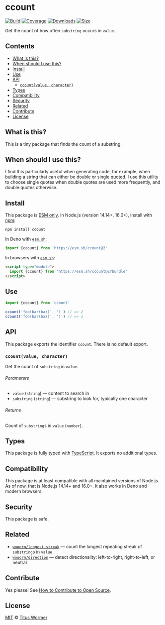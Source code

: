# ccount

[![Build][build-badge]][build]
[![Coverage][coverage-badge]][coverage]
[![Downloads][downloads-badge]][downloads]
[![Size][size-badge]][size]

Get the count of how often `substring` occurs in `value`.

## Contents

*   [What is this?](#what-is-this)
*   [When should I use this?](#when-should-i-use-this)
*   [Install](#install)
*   [Use](#use)
*   [API](#api)
    *   [`ccount(value, character)`](#ccountvalue-character)
*   [Types](#types)
*   [Compatibility](#compatibility)
*   [Security](#security)
*   [Related](#related)
*   [Contribute](#contribute)
*   [License](#license)

## What is this?

This is a tiny package that finds the count of a substring.

## When should I use this?

I find this particularly useful when generating code, for example, when building
a string that can either be double or single quoted.
I use this utility to choose single quotes when double quotes are used more
frequently, and double quotes otherwise.

## Install

This package is [ESM only][esm].
In Node.js (version 14.14+, 16.0+), install with [npm][]:

```sh
npm install ccount
```

In Deno with [`esm.sh`][esmsh]:

```js
import {ccount} from 'https://esm.sh/ccount@2'
```

In browsers with [`esm.sh`][esmsh]:

```html
<script type="module">
  import {ccount} from 'https://esm.sh/ccount@2?bundle'
</script>
```

## Use

```js
import {ccount} from 'ccount'

ccount('foo(bar(baz)', '(') // => 2
ccount('foo(bar(baz)', ')') // => 1
```

## API

This package exports the identifier `ccount`.
There is no default export.

### `ccount(value, character)`

Get the count of `substring` in `value`.

###### Parameters

*   `value` (`string`) — content to search in
*   `substring` (`string`) — substring to look for, typically one character

###### Returns

Count of `substring`s in `value` (`number`).

## Types

This package is fully typed with [TypeScript][].
It exports no additional types.

## Compatibility

This package is at least compatible with all maintained versions of Node.js.
As of now, that is Node.js 14.14+ and 16.0+.
It also works in Deno and modern browsers.

## Security

This package is safe.

## Related

*   [`wooorm/longest-streak`](https://github.com/wooorm/longest-streak)
    — count the longest repeating streak of `substring`s in `value`
*   [`wooorm/direction`](https://github.com/wooorm/direction)
    — detect directionality: left-to-right, right-to-left, or neutral

## Contribute

Yes please!
See [How to Contribute to Open Source][contribute].

## License

[MIT][license] © [Titus Wormer][author]

<!-- Definitions -->

[build-badge]: https://github.com/wooorm/ccount/workflows/main/badge.svg

[build]: https://github.com/wooorm/ccount/actions

[coverage-badge]: https://img.shields.io/codecov/c/github/wooorm/ccount.svg

[coverage]: https://codecov.io/github/wooorm/ccount

[downloads-badge]: https://img.shields.io/npm/dm/ccount.svg

[downloads]: https://www.npmjs.com/package/ccount

[size-badge]: https://img.shields.io/bundlephobia/minzip/ccount.svg

[size]: https://bundlephobia.com/result?p=ccount

[npm]: https://docs.npmjs.com/cli/install

[esmsh]: https://esm.sh

[license]: license

[author]: https://wooorm.com

[esm]: https://gist.github.com/sindresorhus/a39789f98801d908bbc7ff3ecc99d99c

[typescript]: https://www.typescriptlang.org

[contribute]: https://opensource.guide/how-to-contribute/

